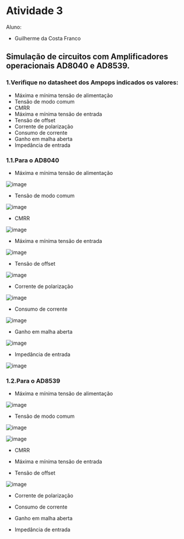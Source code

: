 # Atividade 3
Aluno: 
* Guilherme da Costa Franco

## Simulação de circuitos com Amplificadores operacionais AD8040 e AD8539.

### 1.Verifique no datasheet dos Ampops indicados os valores:

- Máxima e mínima tensão de alimentação
- Tensão de modo comum
- CMRR
- Máxima e mínima tensão de entrada
- Tensão de offset
- Corrente de polarização
- Consumo de corrente
- Ganho em malha aberta
- Impedância de entrada

### 1.1.Para o AD8040

- Máxima e mínima tensão de alimentação 

![image](https://user-images.githubusercontent.com/61738767/116282433-220ee580-a761-11eb-92b7-9028e2878fa0.png)

- Tensão de modo comum

![image](https://user-images.githubusercontent.com/61738767/116312985-8b9feb80-a783-11eb-8883-029833bd2314.png)

- CMRR

![image](https://user-images.githubusercontent.com/61738767/116313224-de79a300-a783-11eb-89e8-04b3d986198a.png)

- Máxima e mínima tensão de entrada

![image](https://user-images.githubusercontent.com/61738767/116313661-6790da00-a784-11eb-8ff1-f0f7aec19639.png)

- Tensão de offset

![image](https://user-images.githubusercontent.com/61738767/116313738-85f6d580-a784-11eb-8fa9-6ed26a5daf86.png)

- Corrente de polarização

![image](https://user-images.githubusercontent.com/61738767/116313824-a7f05800-a784-11eb-8cfe-82c8aa166e5f.png)

- Consumo de corrente

![image](https://user-images.githubusercontent.com/61738767/116313942-d2daac00-a784-11eb-851b-4c9a10e60f6d.png)

- Ganho em malha aberta

![image](https://user-images.githubusercontent.com/61738767/116314186-28af5400-a785-11eb-9903-b710742e47e2.png)

- Impedância de entrada

![image](https://user-images.githubusercontent.com/61738767/116314299-4da3c700-a785-11eb-86ae-f813eca99149.png)

### 1.2.Para o AD8539

- Máxima e mínima tensão de alimentação

![image](https://user-images.githubusercontent.com/61738767/116314806-f8b48080-a785-11eb-8175-c0ee7ee0e845.png)


- Tensão de modo comum

![image](https://user-images.githubusercontent.com/61738767/116315000-43ce9380-a786-11eb-95f9-8f5d4f218ba7.png)

![image](https://user-images.githubusercontent.com/61738767/116315043-58ab2700-a786-11eb-9687-58837c5b382f.png)


- CMRR



- Máxima e mínima tensão de entrada



- Tensão de offset

![image](https://user-images.githubusercontent.com/61738767/116314837-0538d900-a786-11eb-91cb-77b296474539.png)


- Corrente de polarização



- Consumo de corrente



- Ganho em malha aberta



- Impedância de entrada


